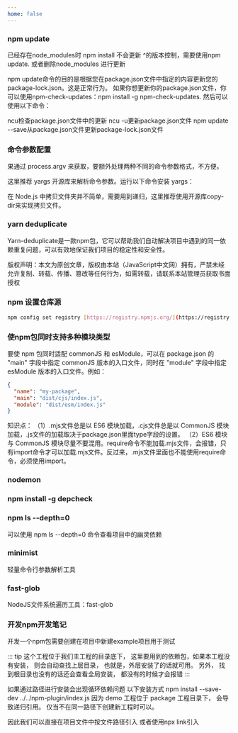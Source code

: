 ```yaml
---
home: false
---
```


### npm update

已经存在node_modules时 npm install 不会更新 ^的版本控制，需要使用npm update. 或者删除node_modules 进行更新

npm update命令的目的是根据您在package.json文件中指定的内容更新您的package-lock.json。这是正常行为。
如果你想更新你的package.json文件，你可以使用npm-check-updates：npm install -g npm-check-updates.
然后可以使用以下命令：

ncu检查package.json文件中的更新
ncu -u更新package.json文件
npm update --save从package.json文件更新package-lock.json文件

### 命令参数配置

果通过 process.argv 来获取，要额外处理两种不同的命令参数格式，不方便。

这里推荐 yargs 开源库来解析命令参数。运行以下命令安装 yargs：

在 Node.js 中拷贝文件夹并不简单，需要用到递归，这里推荐使用开源库copy-dir来实现拷贝文件。

### yarn deduplicate

Yarn-deduplicate是一款npm包，它可以帮助我们自动解决项目中遇到的同一依赖重复问题，可以有效地保证我们项目的稳定性和安全性。

版权声明：本文为原创文章，版权由本站（JavaScript中文网）拥有，严禁未经允许复制、转载、传播、篡改等任何行为，如需转载，请联系本站管理员获取书面授权

### npm 设置仓库源
``` bash
npm config set registry [https://registry.npmjs.org/](https://registry.npmjs.org/)
```


### 使npm包同时支持多种模块类型

要使 npm 包同时适配 commonJS 和 esModule，可以在 package.json 的 "main" 字段中指定 commonJS 版本的入口文件，同时在 "module" 字段中指定 esModule 版本的入口文件。例如：
``` json
{
  "name": "my-package",
  "main": "dist/cjs/index.js",
  "module": "dist/esm/index.js"
}
```

知识点：
（1）.mjs文件总是以 ES6 模块加载，.cjs文件总是以 CommonJS 模块加载，.js文件的加载取决于package.json里面type字段的设置。
（2）ES6 模块与 CommonJS 模块尽量不要混用。require命令不能加载.mjs文件，会报错，只有import命令才可以加载.mjs文件。反过来，.mjs文件里面也不能使用require命令，必须使用import。

### nodemon

### npm install -g depcheck

### npm ls --depth=0
可以使用 npm ls --depth=0 命令查看项目中的幽灵依赖


### minimist
轻量命令行参数解析工具

### fast-glob
NodeJS文件系统遍历工具：fast-glob


### 开发npm开发笔记

开发一个npm包需要创建在项目中新建example项目用于测试

::: tip
这个工程位于我们主工程的目录底下，
这里要用到的依赖包，如果本工程没有安装，
则会自动查找上层目录，
也就是，外层安装了的话就可用。
另外，
找到根目录也没有的话还会查看全局安装，
都没有的时候才会报错 
:::

如果通过路径进行安装会出现循环依赖问题
以下安装方式
npm install --save-dev ../../npm-plugin/index.js
因为 demo 工程位于 package 工程目录下，
会导致递归引用。
仅当不在同一路径下创建新工程时可以。

因此我们可以直接在项目文件中按文件路径引入 或者使用npx link引入


